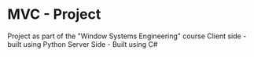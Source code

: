 # MVC - Project
Project as part of the "Window Systems Engineering" course
Client side - built using Python
Server Side - Built using C#
